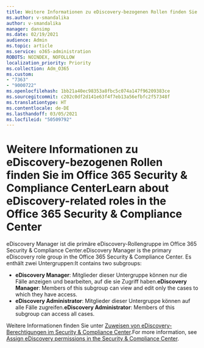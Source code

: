 ```yaml
---
title: Weitere Informationen zu eDiscovery-bezogenen Rollen finden Sie im Office 365 Security & Compliance Center
ms.author: v-smandalika
author: v-smandalika
manager: dansimp
ms.date: 02/19/2021
audience: Admin
ms.topic: article
ms.service: o365-administration
ROBOTS: NOINDEX, NOFOLLOW
localization_priority: Priority
ms.collection: Adm_O365
ms.custom:
- "7363"
- "9000722"
ms.openlocfilehash: 1bb21a40ec98353a8fbc5c074a147f96209383ce
ms.sourcegitcommit: c202c0df2d141e63f4f7eb13a56efbfc2f57348f
ms.translationtype: HT
ms.contentlocale: de-DE
ms.lasthandoff: 03/05/2021
ms.locfileid: "50509792"
---
```

# <a name="learn-about-ediscovery-related-roles-in-the-office-365-security--compliance-center"></a><span data-ttu-id="ed7a6-102">Weitere Informationen zu eDiscovery-bezogenen Rollen finden Sie im Office 365 Security & Compliance Center</span><span class="sxs-lookup"><span data-stu-id="ed7a6-102">Learn about eDiscovery-related roles in the Office 365 Security & Compliance Center</span></span>

<span data-ttu-id="ed7a6-103">eDiscovery Manager ist die primäre eDiscovery-Rollengruppe im Office 365 Security & Compliance Center.</span><span class="sxs-lookup"><span data-stu-id="ed7a6-103">eDiscovery Manager is the primary eDiscovery role group in the Office 365 Security & Compliance Center.</span></span> <span data-ttu-id="ed7a6-104">Es enthält zwei Untergruppen:</span><span class="sxs-lookup"><span data-stu-id="ed7a6-104">It contains two subgroups:</span></span>

- <span data-ttu-id="ed7a6-105">**eDiscovery Manager**: Mitglieder dieser Untergruppe können nur die Fälle anzeigen und bearbeiten, auf die sie Zugriff haben.</span><span class="sxs-lookup"><span data-stu-id="ed7a6-105">**eDiscovery Manager**: Members of this subgroup can view and edit only the cases to which they have access.</span></span>
- <span data-ttu-id="ed7a6-106">**eDiscovery Administrator**: Mitglieder dieser Untergruppe können auf alle Fälle zugreifen.</span><span class="sxs-lookup"><span data-stu-id="ed7a6-106">**eDiscovery Administrator**: Members of this subgroup can access all cases.</span></span>

<span data-ttu-id="ed7a6-107">Weitere Informationen finden Sie unter [Zuweisen von eDiscovery-Berechtigungen im Security & Compliance Center](https://docs.microsoft.com/microsoft-365/compliance/assign-ediscovery-permissions).</span><span class="sxs-lookup"><span data-stu-id="ed7a6-107">For more information, see [Assign eDiscovery permissions in the Security & Compliance Center](https://docs.microsoft.com/microsoft-365/compliance/assign-ediscovery-permissions).</span></span>